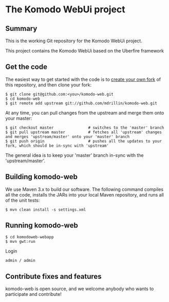 # The Komodo WebUi project

## Summary

This is the working Git repository for the Komodo WebUi project.

This project contains the Komodo WebUi based on the Uberfire framework

## Get the code

The easiest way to get started with the code is to [create your own fork](http://help.github.com/forking/) of this repository, and then clone your fork:

	$ git clone git@github.com:<you>/komodo-web.git
	$ cd komodo-web
	$ git remote add upstream git://github.com/mdrillin/komodo-web.git
	
At any time, you can pull changes from the upstream and merge them onto your master:

	$ git checkout master               # switches to the 'master' branch
	$ git pull upstream master          # fetches all 'upstream' changes and merges 'upstream/master' onto your 'master' branch
	$ git push origin                   # pushes all the updates to your fork, which should be in-sync with 'upstream'

The general idea is to keep your 'master' branch in-sync with the 'upstream/master'.

## Building komodo-web

We use Maven 3.x to build our software. The following command compiles all the code, installs the JARs into your local Maven repository, and runs all of the unit tests:

	$ mvn clean install -s settings.xml

## Running komodo-web

    $ cd komodoweb-webapp
    $ mvn gwt:run

Login

    admin / admin

## Contribute fixes and features

komodo-web is open source, and we welcome anybody who wants to participate and contribute!

